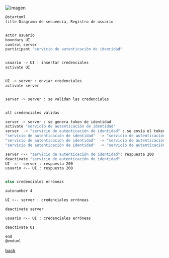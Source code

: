 ![imagen](http://www.plantuml.com/plantuml/png/jLIzQiCm4Dxr54Vc14Bf54h9K2XTEXJw01Vf2AAo54wI8O_J1-ZKhQjVh2TRYN4Wu1QI8SJdx-UxKqxRc91JRfnADZc29ujxnWR144JIcRosk8GtsjkOE9HoZXdP1gKKwXJu_BmBsHla8xo_A1sye9r8S4ki3k9XjJsWJx0eDNdejJ0dyl8AjUs-VQbOKme6pK8CgZIi7aKKDc2za2KmQ2RJHtCKImpROg9Yh9G01JuO2uLyQwyIAafOmwy9CnAqw2IA1uTngY2zkpGfGTjz5d2yfhKdJuoGmWTD6ntZp1zD5HQF-QGX1lcs-q8WDoQ957lqiLHrOAQYvSu7Ez_XhtcUXvduxgSX5aAT-82-fQyqPX1USx5Tdde-zYEvfMyTVlKZHpgnuAmEWEEyJwVxi5hDLzy0KpnaYWdXRhrMXlxnjvBTwLrhW4lD6h272FJojLBa8astWhWqI6Kjn3dutEn4-BwiwTJf6cliesBLHOnvt78ra3TgAr_bjfFFBm00.png)

```bash
@startuml
title Diagrama de secuencia, Registro de usuario


actor usuario
boundary UI
control server
participant "servicio de autenticación de identidad"


usuario -> UI : insertar credenciales
activate UI


UI -> server : enviar credenciales
activate server 


server -> server : se validan las credenciales


alt credenciales válidas

server -> server : se genera token de identidad
activate "servicio de autenticación de identidad"
server  -> "servicio de autenticación de identidad" : se envía el token de sesión y el correo del usuario
"servicio de autenticación de identidad"  -> "servicio de autenticación de identidad" : Genera número de validación
"servicio de autenticación de identidad"  -> "servicio de autenticación de identidad" : Guarda Numero, correo y token
"servicio de autenticación de identidad"  -> "servicio de autenticación de identidad" : envía correo electrónico al usuario

server <-- "servicio de autenticación de identidad": respuesta 200
deactivate "servicio de autenticación de identidad"
UI  <-- server : respuesta 200
usuario <-- UI : respuesta 200


else credenciales erróneas

autonumber 4

UI <-- server : credenciales erróneas

deactivate server

usuario <-- UI : credenciales erróneas

deactivate UI

end
@enduml
```

[back](../../../Diagramas.md)